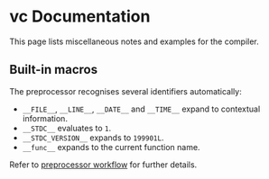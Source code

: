 # vc Documentation

This page lists miscellaneous notes and examples for the compiler.

## Built-in macros

The preprocessor recognises several identifiers automatically:

- `__FILE__`, `__LINE__`, `__DATE__` and `__TIME__` expand to contextual information.
- `__STDC__` evaluates to `1`.
- `__STDC_VERSION__` expands to `199901L`.
- `__func__` expands to the current function name.

Refer to [preprocessor workflow](preprocessor.md) for further details.
